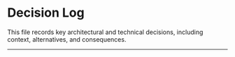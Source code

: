 # Decision Log

This file records key architectural and technical decisions, including context, alternatives, and consequences.

---
